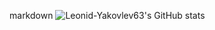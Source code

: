 markdown
![Leonid-Yakovlev63's GitHub stats](https://github-readme-stats.vercel.app/api?username=Leonid-Yakovlev63&show_icons=true&theme=radical)
